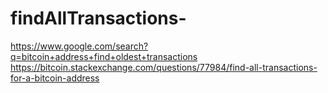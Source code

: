 # findAllTransactions-
https://www.google.com/search?q=bitcoin+address+find+oldest+transactions https://bitcoin.stackexchange.com/questions/77984/find-all-transactions-for-a-bitcoin-address
